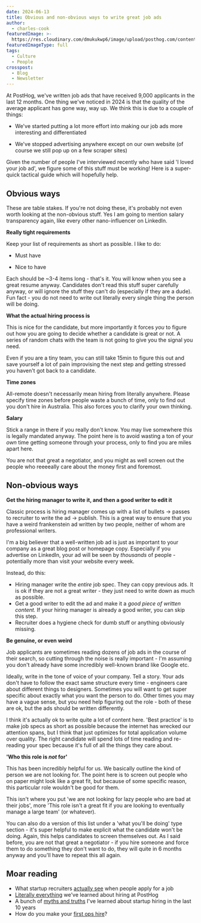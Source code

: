 ```yaml
---
date: 2024-06-13
title: Obvious and non-obvious ways to write great job ads
author:
  - charles-cook
featuredImage: >-
  https://res.cloudinary.com/dmukukwp6/image/upload/posthog.com/contents/images/blog/transparency.jpeg
featuredImageType: full
tags:
  - Culture
  - People
crosspost:
  - Blog
  - Newsletter      
---
```


At PostHog, we've written job ads that have received 9,000 applicants in the last 12 months. One thing we've noticed in 2024 is that the quality of the average applicant has gone way, way up. We think this is due to a couple of things:

- We've started putting a lot more effort into making our job ads more interesting and differentiated
 
- We've stopped advertising anywhere except on our own website (of course we still pop up on a few scraper sites)

Given the number of people I've interviewed recently who have said 'I loved your job ad', we figure some of this stuff must be working! Here is a super-quick tactical guide which will hopefully help. 

## Obvious ways

These are table stakes. If you're not doing these, it's probably not even worth looking at the non-obvious stuff. Yes I am going to mention salary transparency again, like every other nano-influencer on LinkedIn.

**Really tight requirements**

Keep your list of requirements as short as possible. I like to do:

- Must have

- Nice to have

Each should be ~3-4 items long - that's it. You will know when you see a great resume anyway. Candidates don't read this stuff super carefully anyway, or will ignore the stuff they can't do (especially if they are a dude). Fun fact - you do not need to write out literally every single thing the person will be doing. 

**What the actual hiring process is**

This is nice for the candidate, but more importantly it forces _you_ to figure out how you are going to decide whether a candidate is great or not. A series of random chats with the team is not going to give you the signal you need. 

Even if you are a tiny team, you can still take 15min to figure this out and save yourself a lot of pain improvising the next step and getting stressed you haven't got back to a candidate. 

**Time zones**

All-remote doesn't necessarily mean hiring from literally anywhere. Please specify time zones before people waste a bunch of time, only to find out you don't hire in Australia. This also forces you to clarify your own thinking.

**Salary**

Stick a range in there if you really don't know. You may live somewhere this is legally mandated anyway. The point here is to avoid wasting a ton of your _own_ time getting someone through your process, only to find you are miles apart here. 

You are not that great a negotiator, and you might as well screen out the people who reeeeally care about the money first and foremost. 

## Non-obvious ways

**Get the hiring manager to write it, and then a good writer to edit it**

Classic process is hiring manager comes up with a list of bullets -> passes to recruiter to write the ad -> publish. This is a great way to ensure that you have a weird frankenstein ad written by two people, neither of whom are professional writers. 

I'm a big believer that a well-written job ad is just as important to your company as a great blog post or homepage copy. Especially if you advertise on LinkedIn, your ad will be seen by _thousands_ of people - potentially more than visit your website every week. 

Instead, do this:

- Hiring manager write the _entire_ job spec. They can copy previous ads. It is ok if they are not a great writer - they just need to write down as much as possible.
- Get a good writer to edit the ad and make it a _good piece of written content._ If your hiring manager is already a good writer, you can skip this step.
- Recruiter does a hygiene check for dumb stuff or anything obviously missing. 

**Be genuine, or even weird**

Job applicants are sometimes reading dozens of job ads in the course of their search, so cutting through the noise is really important - I'm assuming you don't already have some incredibly well-known brand like Google etc. 

Ideally, write in the tone of voice of your company. Tell a story. Your ads don't have to follow the exact same structure every time - engineers care about different things to designers. Sometimes you will want to get super specific about exactly what you want the person to do. Other times you may have a vague sense, but you need help figuring out the role - both of these are ok, but the ads should be written differently. 

I think it's actually ok to write quite a lot of content here. 'Best practice' is to make job specs as short as possible because the internet has wrecked our attention spans, but I think that just optimizes for total application volume over quality. The right candidate will spend lots of time reading and re-reading your spec because it's full of all the things they care about. 

**'Who this role is _not_ for'**

This has been incredibly helpful for us. We basically outline the kind of person we are not looking for. The point here is to screen out people who on paper might look like a great fit, but because of some specific reason, this particular role wouldn't be good for them. 

This isn't where you put 'we are not looking for lazy people who are bad at their jobs', more 'This role isn't a great fit if you are looking to eventually manage a large team' (or whatever). 

You can also do a version of this list under a 'what you'll be doing' type section - it's super helpful to make explicit what the candidate won't be doing. Again, this helps candidates to screen themselves out. As I said before, you are not that great a negotiator - if you hire someone and force them to do something they don't want to do, they will quite in 6 months anyway and you'll have to repeat this all again. 

## Moar reading

- What startup recruiters [actually see](/founders/what-recruiters-see) when people apply for a job
- [Literally everything](/newsletter/hiring-at-posthog-lessons) we've learned about hiring at PostHog
- A bunch of [myths and truths](/founders/early-stage-startup-hiring-strategy) I've learned about startup hiring in the last 10 years
- How do you make your [first ops hire](/founders/first-ops-hire)?

<NewsletterForm />
